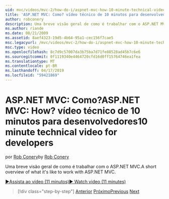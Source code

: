 ```yaml
---
uid: mvc/videos/mvc-2/how-do-i/aspnet-mvc-how-10-minute-technical-video-for-developers
title: 'ASP.NET MVC: Como? vídeo técnico de 10 minutos para desenvolvedores | Microsoft Docs'
author: robconery
description: Uma breve visão geral de como é trabalhar com o ASP.NET MVC.
ms.author: riande
ms.date: 08/21/2009
ms.assetid: 8aef4323-19d5-4b64-95a1-cec156f7cae5
msc.legacyurl: /mvc/videos/mvc-2/how-do-i/aspnet-mvc-how-10-minute-technical-video-for-developers
msc.type: video
ms.openlocfilehash: 8c7d9c57007da3b75ba7d71fe88528ad45b7c6e6
ms.sourcegitcommit: 0f1119340e4464720cfd16d0ff15764746ea1fea
ms.translationtype: MT
ms.contentlocale: pt-BR
ms.lasthandoff: 04/17/2019
ms.locfileid: "59421869"
---
```

# <a name="aspnet-mvc-how-10-minute-technical-video-for-developers"></a><span data-ttu-id="03d77-104">ASP.NET MVC: Como?</span><span class="sxs-lookup"><span data-stu-id="03d77-104">ASP.NET MVC: How?</span></span> <span data-ttu-id="03d77-105">vídeo técnico de 10 minutos para desenvolvedores</span><span class="sxs-lookup"><span data-stu-id="03d77-105">10 minute technical video for developers</span></span>

<span data-ttu-id="03d77-106">por [Rob Conery](https://github.com/robconery)</span><span class="sxs-lookup"><span data-stu-id="03d77-106">by [Rob Conery](https://github.com/robconery)</span></span>

<span data-ttu-id="03d77-107">Uma breve visão geral de como é trabalhar com o ASP.NET MVC.</span><span class="sxs-lookup"><span data-stu-id="03d77-107">A short overview of what it's like to work with ASP.NET MVC.</span></span>

[<span data-ttu-id="03d77-108">&#9654;Assista ao vídeo (11 minutos)</span><span class="sxs-lookup"><span data-stu-id="03d77-108">&#9654; Watch video (11 minutes)</span></span>](https://channel9.msdn.com/Blogs/ASP-NET-Site-Videos/aspnet-mvc-how-10-minute-technical-video-for-developers)

> [!div class="step-by-step"]
> <span data-ttu-id="03d77-109">[Anterior](why-aspnet-mvc-3-minute-overview-video-for-decision-makers.md)
> [Próximo](how-do-i-return-json-formatted-data-for-an-ajax-call-in-an-aspnet-mvc-web-application.md)</span><span class="sxs-lookup"><span data-stu-id="03d77-109">[Previous](why-aspnet-mvc-3-minute-overview-video-for-decision-makers.md)
[Next](how-do-i-return-json-formatted-data-for-an-ajax-call-in-an-aspnet-mvc-web-application.md)</span></span>
